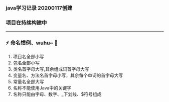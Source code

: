 ### java学习记录 20200117创建
### 项目在持续构建中
---
### ⚡ 命名惯例、wuhu~ 🌈

1. 项目名全部小写
2. 包名全部小写
3. 类名首字母大写,其余组成词首字母大写
4. 变量名、方法名首字母小写，其余每个单词的首字母大写
5. 常量名全部大写
6. 名称不能使用Java中的关键字
7. 名称只能由字母、数字、_下划线、$符号组成
